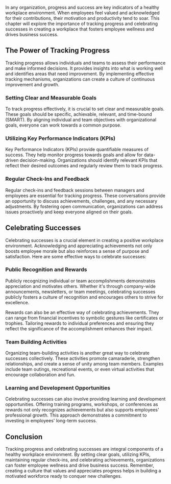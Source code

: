 
In any organization, progress and success are key indicators of a healthy workplace environment. When employees feel valued and acknowledged for their contributions, their motivation and productivity tend to soar. This chapter will explore the importance of tracking progress and celebrating successes in creating a workplace that fosters employee wellness and drives business success.

## The Power of Tracking Progress

Tracking progress allows individuals and teams to assess their performance and make informed decisions. It provides insights into what is working well and identifies areas that need improvement. By implementing effective tracking mechanisms, organizations can create a culture of continuous improvement and growth.

### Setting Clear and Measurable Goals

To track progress effectively, it is crucial to set clear and measurable goals. These goals should be specific, achievable, relevant, and time-bound (SMART). By aligning individual and team objectives with organizational goals, everyone can work towards a common purpose.

### Utilizing Key Performance Indicators (KPIs)

Key Performance Indicators (KPIs) provide quantifiable measures of success. They help monitor progress towards goals and allow for data-driven decision-making. Organizations should identify relevant KPIs that reflect their desired outcomes and regularly review them to track progress.

### Regular Check-Ins and Feedback

Regular check-ins and feedback sessions between managers and employees are essential for tracking progress. These conversations provide an opportunity to discuss achievements, challenges, and any necessary adjustments. By fostering open communication, organizations can address issues proactively and keep everyone aligned on their goals.

## Celebrating Successes

Celebrating successes is a crucial element in creating a positive workplace environment. Acknowledging and appreciating achievements not only boosts employee morale but also reinforces a sense of purpose and satisfaction. Here are some effective ways to celebrate successes:

### Public Recognition and Rewards

Publicly recognizing individual or team accomplishments demonstrates appreciation and motivates others. Whether it's through company-wide announcements, newsletters, or team meetings, celebrating successes publicly fosters a culture of recognition and encourages others to strive for excellence.

Rewards can also be an effective way of celebrating achievements. They can range from financial incentives to symbolic gestures like certificates or trophies. Tailoring rewards to individual preferences and ensuring they reflect the significance of the accomplishment enhances their impact.

### Team Building Activities

Organizing team-building activities is another great way to celebrate successes collectively. These activities promote camaraderie, strengthen relationships, and create a sense of unity among team members. Examples include team outings, recreational events, or even virtual activities that encourage collaboration and fun.

### Learning and Development Opportunities

Celebrating successes can also involve providing learning and development opportunities. Offering training programs, workshops, or conferences as rewards not only recognizes achievements but also supports employees' professional growth. This approach demonstrates a commitment to investing in employees' long-term success.

## Conclusion

Tracking progress and celebrating successes are integral components of a healthy workplace environment. By setting clear goals, utilizing KPIs, maintaining regular check-ins, and celebrating achievements, organizations can foster employee wellness and drive business success. Remember, creating a culture that values and appreciates progress helps in building a motivated workforce ready to conquer new challenges.
